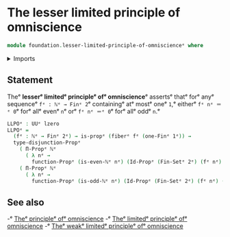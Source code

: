 # The lesser limited principle of omniscience

```agda
module foundation.lesser-limited-principle-of-omniscienceᵉ where
```

<details><summary>Imports</summary>

```agda
open import elementary-number-theory.natural-numbersᵉ
open import elementary-number-theory.parity-natural-numbersᵉ

open import foundation.disjunctionᵉ
open import foundation.universe-levelsᵉ

open import foundation-core.fibers-of-mapsᵉ
open import foundation-core.propositionsᵉ
open import foundation-core.setsᵉ

open import univalent-combinatorics.standard-finite-typesᵉ
```

</details>

## Statement

Theᵉ **lesserᵉ limitedᵉ principleᵉ ofᵉ omniscience**ᵉ assertsᵉ thatᵉ forᵉ anyᵉ sequenceᵉ
`fᵉ : ℕᵉ → Finᵉ 2`ᵉ containingᵉ atᵉ mostᵉ oneᵉ `1`,ᵉ eitherᵉ `fᵉ nᵉ ＝ᵉ 0`ᵉ forᵉ allᵉ evenᵉ `n`ᵉ
orᵉ `fᵉ nᵉ ＝ᵉ 0`ᵉ forᵉ allᵉ oddᵉ `n`.ᵉ

```agda
LLPOᵉ : UUᵉ lzero
LLPOᵉ =
  (fᵉ : ℕᵉ → Finᵉ 2ᵉ) → is-propᵉ (fiberᵉ fᵉ (one-Finᵉ 1ᵉ)) →
  type-disjunction-Propᵉ
    ( Π-Propᵉ ℕᵉ
      ( λ nᵉ →
        function-Propᵉ (is-even-ℕᵉ nᵉ) (Id-Propᵉ (Fin-Setᵉ 2ᵉ) (fᵉ nᵉ) (zero-Finᵉ 1ᵉ))))
    ( Π-Propᵉ ℕᵉ
      ( λ nᵉ →
        function-Propᵉ (is-odd-ℕᵉ nᵉ) (Id-Propᵉ (Fin-Setᵉ 2ᵉ) (fᵉ nᵉ) (zero-Finᵉ 1ᵉ))))
```

## See also

-ᵉ [Theᵉ principleᵉ ofᵉ omniscience](foundation.principle-of-omniscience.mdᵉ)
-ᵉ [Theᵉ limitedᵉ principleᵉ ofᵉ omniscience](foundation.limited-principle-of-omniscience.mdᵉ)
-ᵉ [Theᵉ weakᵉ limitedᵉ principleᵉ ofᵉ omniscience](foundation.weak-limited-principle-of-omniscience.mdᵉ)